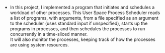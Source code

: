 - In this project, I implemented a program that initiates and schedules a workload of 
other processes.  This User Space Process Scheduler reads a list of programs, with arguments, from a file specified as an 
argument to the scheduler (uses standard input if unspecified), starts up the programs in 
processes, and then schedules the processes to run concurrently in a time-sliced manner.  
It will also monitor the processes, keeping track of how the processes are using system 
resources.
